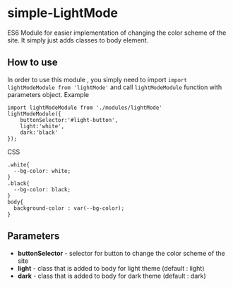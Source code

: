 # simple-LightMode
ES6 Module for easier implementation of changing the color scheme of the site. It simply just adds  classes to body element.

## How to use

In order to use this module , you simply need to import `import lightModeModule from 'lightMode'` and call `lightModeModule` function with parameters object.
Example
```
import lightModeModule from './modules/lightMode'
lightModeModule({
    buttonSelector:'#light-button',
    light:'white',
    dark:'black'
});
```
CSS
```
.white{
  --bg-color: white;
}
.black{
  --bg-color: black;
}
body{
  background-color : var(--bg-color);
}
```

## Parameters

- **buttonSelector** - selector for button to change the color scheme of the site
- **light** - class that is added to body for light theme (default : light)
- **dark** - class that is added to body for dark theme (default : dark)
